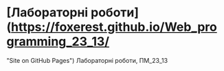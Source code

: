 # [Лабораторні роботи](https://foxerest.github.io/Web_programming_23_13/ 
"Site on GitHub Pages")
Лабораторні роботи, ПМ_23_13